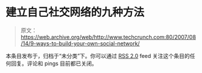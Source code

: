 # 建立自己社交网络的九种方法

> 原文：<https://web.archive.org/web/http://www.techcrunch.com:80/2007/08/14/9-ways-to-build-your-own-social-network/>

本条目发布于，归档于“未分类”下。你可以通过 [RSS 2.0](/web/20080430071123/http://www.techcrunch.com/feed/) feed 关注这个条目的任何回复。评论和 pings 目前都已关闭。